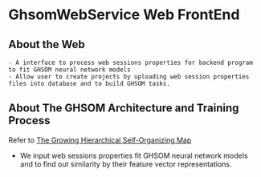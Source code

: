 # GhsomWebService Web FrontEnd

## About the Web
	- A interface to process web sessions properties for backend program to fit GHSOM neural network models
	- Allow user to create projects by uploading web session properties files into database and to build GHSOM tasks. 
	
## About The GHSOM Architecture and Training Process
Refer to [The Growing Hierarchical Self-Organizing Map](http://www.ifs.tuwien.ac.at/~andi/ghsom/)
- We input web sessions properties fit GHSOM neural network models and to find out similarity by their feature vector representations. 
 

